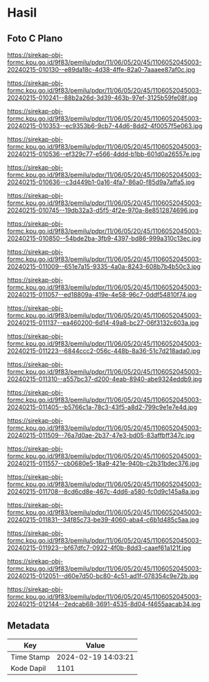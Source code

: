 # Hasil

## Foto C Plano

https://sirekap-obj-formc.kpu.go.id/9f83/pemilu/pdpr/11/06/05/20/45/1106052045003-20240215-010130--e89da18c-4d38-4ffe-82a0-7aaaee87af0c.jpg

https://sirekap-obj-formc.kpu.go.id/9f83/pemilu/pdpr/11/06/05/20/45/1106052045003-20240215-010241--88b2a26d-3d39-463b-97ef-3125b59fe08f.jpg

https://sirekap-obj-formc.kpu.go.id/9f83/pemilu/pdpr/11/06/05/20/45/1106052045003-20240215-010353--ec9353b6-9cb7-44d6-8dd2-4f0057f5e063.jpg

https://sirekap-obj-formc.kpu.go.id/9f83/pemilu/pdpr/11/06/05/20/45/1106052045003-20240215-010536--ef329c77-e566-4ddd-b1bb-601d0a26557e.jpg

https://sirekap-obj-formc.kpu.go.id/9f83/pemilu/pdpr/11/06/05/20/45/1106052045003-20240215-010636--c3d449b1-0a16-4fa7-86a0-f85d9a7affa5.jpg

https://sirekap-obj-formc.kpu.go.id/9f83/pemilu/pdpr/11/06/05/20/45/1106052045003-20240215-010745--19db32a3-d5f5-4f2e-970a-8e8512874696.jpg

https://sirekap-obj-formc.kpu.go.id/9f83/pemilu/pdpr/11/06/05/20/45/1106052045003-20240215-010850--54bde2ba-3fb9-4397-bd86-999a310c13ec.jpg

https://sirekap-obj-formc.kpu.go.id/9f83/pemilu/pdpr/11/06/05/20/45/1106052045003-20240215-011009--651e7a15-9335-4a0a-8243-608b7b4b50c3.jpg

https://sirekap-obj-formc.kpu.go.id/9f83/pemilu/pdpr/11/06/05/20/45/1106052045003-20240215-011057--ed18809a-419e-4e58-96c7-0ddf54810f74.jpg

https://sirekap-obj-formc.kpu.go.id/9f83/pemilu/pdpr/11/06/05/20/45/1106052045003-20240215-011137--ea460200-6d14-49a8-bc27-06f3132c603a.jpg

https://sirekap-obj-formc.kpu.go.id/9f83/pemilu/pdpr/11/06/05/20/45/1106052045003-20240215-011223--6844ccc2-056c-448b-8a36-51c7d218ada0.jpg

https://sirekap-obj-formc.kpu.go.id/9f83/pemilu/pdpr/11/06/05/20/45/1106052045003-20240215-011310--a557bc37-d200-4eab-8940-abe9324eddb9.jpg

https://sirekap-obj-formc.kpu.go.id/9f83/pemilu/pdpr/11/06/05/20/45/1106052045003-20240215-011405--b5766c1a-78c3-43f5-a8d2-799c9e1e7e4d.jpg

https://sirekap-obj-formc.kpu.go.id/9f83/pemilu/pdpr/11/06/05/20/45/1106052045003-20240215-011509--76a7d0ae-2b37-47e3-bd05-83affbff347c.jpg

https://sirekap-obj-formc.kpu.go.id/9f83/pemilu/pdpr/11/06/05/20/45/1106052045003-20240215-011557--cb0680e5-18a9-421e-940b-c2b31bdec376.jpg

https://sirekap-obj-formc.kpu.go.id/9f83/pemilu/pdpr/11/06/05/20/45/1106052045003-20240215-011708--8cd6cd8e-467c-4dd6-a580-fc0d9c145a8a.jpg

https://sirekap-obj-formc.kpu.go.id/9f83/pemilu/pdpr/11/06/05/20/45/1106052045003-20240215-011831--34f85c73-be39-4060-aba4-c6b1d485c5aa.jpg

https://sirekap-obj-formc.kpu.go.id/9f83/pemilu/pdpr/11/06/05/20/45/1106052045003-20240215-011923--bf67dfc7-0922-4f0b-8dd3-caaef61a121f.jpg

https://sirekap-obj-formc.kpu.go.id/9f83/pemilu/pdpr/11/06/05/20/45/1106052045003-20240215-012051--d60e7d50-bc80-4c51-ad1f-078354c9e72b.jpg

https://sirekap-obj-formc.kpu.go.id/9f83/pemilu/pdpr/11/06/05/20/45/1106052045003-20240215-012144--2edcab68-3691-4535-8d04-f4655aacab34.jpg


## Metadata

| Key        | Value               |
| ---------- | ------------------- |
| Time Stamp | 2024-02-19 14:03:21 |
| Kode Dapil | 1101                |



